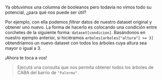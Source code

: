Ya obtuvimos una columna de booleanos pero todavía no vimos todo su potencial, ¿para qué nos puede ser útil? 

Por ejemplo, con ella podemos _filtrar_ datos de nuestro dataset original y obtener uno nuevo. La forma de hacerlo es colocando una condición entre corchetes de la siguiente forma: `dataset[condicion]`. Basándonos en nuestro ejemplo anterior, si hiciéramos `arboles[arboles["altura"] >= 3]` obtendríamos un nuevo dataset con todos los árboles cuya altura sea mayor o igual a 3. 

¡Ahora te toca a vos!

> Ejecutá una consulta que nos permita obtener todos los árboles de CABA del barrio de `"Palermo"`.

